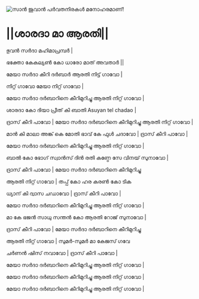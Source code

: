 ![സാൻ ജുവാൻ പർവതനിരകൾ മനോഹരമാണ്!](lib/assets/images/artis/img.png "San Juan Mountains")

# ||ശാരദാ മാ ആരതി||

 ഭുവൻ
 സർദാ മഹിമാപ്രമ്പർ |

ഭക്തോ കേകല്യൺ കോ
 ധാരോ മാത് അവതാർ ||

മേയാ സർദാ കീറി
ദർബാർ ആരതി നിട്ട് ഗാവോ |

നിറ്റ് ഗാവോ മേയാ
നിറ്റ് ഗാവോ |

മേയാ സർദാ ദർബാറിനെ കീറിമുറിച്ചു
ആരതി നിറ്റ് ഗാവോ |

ശാരദാ കോ ദിയാ പ്രീത് കി ബാതി
Asuyan tel chadao |

ദ്രാസ് കീറി പാവോ |
മേയാ സർദാ ദർബാറിനെ കീറിമുറിച്ചു
ആരതി നിറ്റ് ഗാവോ |

മാൻ കി മാലാ അങ്ക് കെ മോതി
ഭാവ് കേ ഫുൾ ചദാവോ |
ദ്രാസ് കീറി പാവോ |

മേയാ സർദാ ദർബാറിനെ കീറിമുറിച്ചു
ആരതി നിറ്റ് ഗാവോ |

ബാൽ കോ ഭോഗ് സ്വാൻസ് ദിൻ രതി
കണ്ഠേ സേ വിനയ് സുനാവോ |

ദ്രാസ് കീറി പാവോ |
മേയാ സർദാ ദർബാറിനെ കീറിമുറിച്ചു

ആരതി നിറ്റ് ഗാവോ |
തപ്പ് കോ ഹര കരൺ കോ ടിക

ധ്യാന് കി ദ്വാസ ചഡാവോ |
ദ്രാസ് കീറി പാവോ |
 
മേയാ സർദാ ദർബാറിനെ കീറിമുറിച്ചു
ആരതി നിറ്റ് ഗാവോ |

മാ കേ ഭജൻ സാധു സന്തൻ കോ
ആരതി റോജ് സുനാവോ |

ദ്രാസ് കീറി പാവോ |
മേയാ സർദാ ദർബാറിനെ കീറിമുറിച്ചു

ആരതി നിറ്റ് ഗാവോ |
സുമർ-സുമർ മാ കേജസ് ഗവേ

ചർണൻ ഷിസ് നവാവോ |
ദ്രാസ് കീറി പാവോ |

മേയാ സർദാ ദർബാറിനെ കീറിമുറിച്ചു
ആരതി നിറ്റ് ഗാവോ |


മേയാ സർദാ ദർബാറിനെ കീറിമുറിച്ചു
ആരതി നിറ്റ് ഗാവോ |
 
മേയാ സർദാ ദർബാറിനെ കീറിമുറിച്ചു
ആരതി നിറ്റ് ഗാവോ |